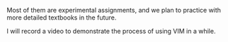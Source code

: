 Most of them are experimental assignments, and we plan to practice with more detailed textbooks in the future.

I will record a video to demonstrate the process of using VIM in a while.